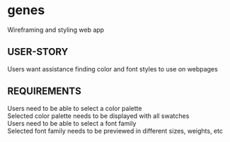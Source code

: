 # genes
Wireframing and styling web app

## USER-STORY
Users want assistance finding color and font styles to use on webpages

## REQUIREMENTS
Users need to be able to select a color palette<br>
Selected color palette needs to be displayed with all swatches<br>
Users need to be able to select a font family<br>
Selected font family needs to be previewed in different sizes, weights, etc<br>
<br>
